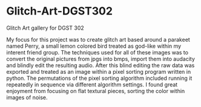 # Glitch-Art-DGST302
Glitch Art gallery for DGST 302

My focus for this project was to create glitch art based around a parakeet named Perry, a small lemon colored bird treated as god-like within my interent friend group.
The techniques used for all of these images was to convert the original pictures from jpgs into bmps, import them into audacity and blindly edit the resulting audio.
After this blind editing the raw data was exported and treated as an image within a pixel sorting program written in python. The permutations of the pixel sorting algorithm included running it repeatedly in sequence via different algorithm settings.
I found great enjoyment from focusing on flat textural pieces, sorting the color within images of noise.
